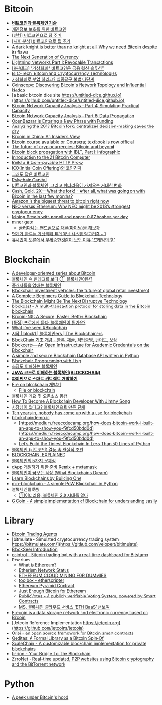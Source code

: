 Bitcoin
=======
* **[비트코인과 블록체인 기술](http://d2.naver.com/helloworld/8237898)**
* [개인정보 보호를 위한 비트코인](http://www.thestartupbible.com/2015/03/bitcoins-for-personal-privacy.html)
* [\[실험\] 비트코인으로 팁 주기](http://www.thestartupbible.com/2015/04/tipping-with-bitcoins-an-experiment.html)
* [\[사후 분석\] 비트코인으로 팁 주기](http://www.thestartupbible.com/2015/04/tipping-with-bitcoins-postmortem.html)
* [A dark knight is better than no knight at all: Why we need Bitcoin despite its flaws](http://suitpossum.blogspot.kr/2015/03/bitcoin-power-dynamics.html)
* [The Next Generation of Currency](http://www.wired.com/partners/bnymellon/futureofmoney/)
* [Lightning Networks Part I: Revocable Transactions](http://rusty.ozlabs.org/?p=450)
* [[K핀테크] “가상화폐? 비트코인은 금융 혁신 솔루션”](http://www.bloter.net/archives/225902)
* [BTC-Tech: Bitcoin and Cryptocurrency Technologies](https://piazza.com/princeton/spring2015/btctech/resources)
* [가상화폐로 부업 하라고? 십중팔구 불법 다단계](http://www.bloter.net/archives/227505)
* [Coinscope: Discovering Bitcoin's Network Topology and Influential Nodes](http://cs.umd.edu/projects/coinscope/)
* [a basic bitcoin dice site https://untitled-dice.github.io](https://github.com/untitled-dice/untitled-dice.github.io)
* [Bitcoin Network Capacity Analysis – Part 4: Simulating Practical Capacity](https://tradeblock.com/blog/bitcoin-network-capacity-analysis-part-4-simulating-practical-capacity)
* [Bitcoin Network Capacity Analysis – Part 6: Data Propagation](https://tradeblock.com/blog/bitcoin-network-capacity-analysis-part-6-data-propagation)
* [OpenBazaar is Entering a New Phase with Funding](https://blog.openbazaar.org/openbazaar-is-entering-a-new-phase-with-funding/)
* [Analyzing the 2013 Bitcoin fork: centralized decision-making saved the day](https://freedom-to-tinker.com/blog/randomwalker/analyzing-the-2013-bitcoin-fork-centralized-decision-making-saved-the-day/)
* [Bitcoin in China: An Insider’s View](http://www.coindesk.com/bitcoin-in-china-an-insiders-view/)
* [Bitcoin course available on Coursera; textbook is now official](https://freedom-to-tinker.com/blog/randomwalker/bitcoin-course-available-on-coursera-textbook-is-now-official/)
* [The future of cryptocurrencies: Bitcoin and beyond](http://www.nature.com/news/the-future-of-cryptocurrencies-bitcoin-and-beyond-1.18447)
* [Bitcoin block propagation with IBLT, Part I: infographic](http://popeller.io/index.php/2015/10/09/bitcoin-block-propagation-with-iblt-infographic/)
* [Introduction to the 21 Bitcoin Computer](https://21.co/learn/)
* [Build a Bitcoin-payable HTTP Proxy](https://21.co/learn/bitcoin-payable-http-proxy/)
* [ICO(Initial Coin Offering)와 코인경제](http://www.thestartupbible.com/2017/04/initial-coin-offering-and-the-token-economy.html)
* [그래도 답은 비트코인](http://www.thestartupbible.com/2017/04/despite-all-the-chaos-bitcoin-still-is-the-answer.html)
* [Polychain Capital](http://www.thestartupbible.com/2017/05/polychain-capital.html)
* [비트코인과 블록체인, 그리고 이더리움이 가져오는 거대한 변화](https://sungmooncho.com/2017/05/29/bitcoin-blockchain-etherium/)
* [Cash, Gold, 2X — What the fork! - After all, what was going on with Bitcoin in the last few months?](https://hackernoon.com/cash-gold-2x-what-the-fork-272ecc0ad370)
* [Amazon is the biggest threat to bitcoin right now](https://hackernoon.com/amazon-is-the-biggest-threat-to-bitcoin-right-now-62a56d8435e4)
* [NEO versus Ethereum: Why NEO might be 2018’s strongest cryptocurrency](https://hackernoon.com/neo-versus-ethereum-why-neo-might-be-2018s-strongest-cryptocurrency-79956138bea3)
* [Mining Bitcoin with pencil and paper: 0.67 hashes per day](http://www.righto.com/2014/09/mining-bitcoin-with-pencil-and-paper.html)
* [miner gate](www.minergate.com)
  * [굴러다니는 핸드폰으로 채굴(마이닝)을 해보자](https://blog.naver.com/pjt3591oo/221173219539)
* [멍개가 만드는 가상화페 트레이닝 시스템 알고리즘 - 1](https://blog.naver.com/pjt3591oo/221177461490)
* [유시민이 토론에서 우세승한것같이 보인 이유 '프레임의 힘'](http://gall.dcinside.com/board/view/?id=bitcoins&no=3929771)

# Blockchain
* [A developer-oriented series about Bitcoin](http://davidederosa.com/basic-blockchain-programming/)
* [블록체인 속 핀테크를 보다 ① 블록체인이란?](http://www.bloter.net/archives/230157)
* [중개자들을 없애는 블록체인](http://www.thestartupbible.com/2015/07/how-blockchain-can-get-rid-of-middlemen.html)
* [Blockchain investment vehicles: the future of global retail investment](https://medium.com/@jbrukh/blockchain-investment-vehicles-3ca285797060)
* [A Complete Beginners Guide to Blockchain Technology](http://blockstrap.com/en/a-complete-beginners-guide-to-blockchain-technology/)
* [The Blockchain Might Be The Next Disruptive Technology](http://techcrunch.com/2015/10/03/the-blockchain-might-be-the-next-disruptive-technology)
* [blockcast - A multi-transaction protocol for storing data in the Bitcoin blockchain](https://github.com/blockai/blockcast)
* [Bitcoin-NG: A Secure, Faster, Better Blockchain](http://hackingdistributed.com/2015/10/14/bitcoin-ng/)
* [[특집] 프로에게 묻다. 블록체인이 뭔가요?](http://techneedle.com/archives/29941)
* [What i've seen #Blockchain](https://brunch.co.kr/@ejang/9)
* [시작 | block1 | 블록체인ers | The Blockchainers](https://www.youtube.com/watch?v=WKrbLt-SG8k)
* [BlockChain 기초 개념 - 블록, 채굴, 작업증명, 난이도, 보상](https://steemit.com/kr/@hanmomhanda/blockchain)
* [Blockcerts — An Open Infrastructure for Academic Credentials on the Blockchain](https://medium.com/mit-media-lab/blockcerts-an-open-infrastructure-for-academic-credentials-on-the-blockchain-899a6b880b2f)
* [A simple and secure Blockchain Database API written in Python](https://hackernoon.com/how-finance-data-can-be-secured-by-blockchain-technology-a-fast-and-simple-adoption-with-200-5e762299b67)
* [Blockchain Programming with Lisp](https://www.slideshare.net/cheolhee/blockchain-programming-with-lisp)
* [초딩도 이해하는 블록체인](https://steemkr.com/kr/@tintom/2fgvq8)
* **[JAVA 코드로 이해하는 블록체인(BLOCKCHAIN)](http://guruble.com/java-%EC%BD%94%EB%93%9C%EB%A1%9C-%EC%9D%B4%ED%95%B4%ED%95%98%EB%8A%94-%EB%B8%94%EB%A1%9D%EC%B2%B4%EC%9D%B8blockchain/)**
* **[파이썬으로 스마트 컨트랙트 개발하기](https://winterj.me/smart-contract-with-python/)**
* [File on blockchain 개발기](https://winterj.me/file-on-blockchain/)
  * [File on blockchain](https://github.com/JungWinter/file-on-blockchain)
* [블록체인 개요 및 오픈소스 동향](http://daddycat.blogspot.kr/2017/12/blog-post.html)
* [How To Become A Blockchain Developer With Jimmy Song](https://hackernoon.com/how-to-become-a-blockchain-developer-with-jimmy-song-a1333072a2e3)
* [사장님이 없다고? 블록체인으로 만든 단체](http://ppss.kr/archives/144783)
* [Ten years in, nobody has come up with a use for blockchain](https://hackernoon.com/ten-years-in-nobody-has-come-up-with-a-use-case-for-blockchain-ee98c180100)
* [blockchaindemo.io](https://blockchaindemo.io/)
  * [https://medium.freecodecamp.org/how-does-bitcoin-work-i-built-an-app-to-show-you-f9fcd50bdd0d](https://medium.freecodecamp.org/how-does-bitcoin-work-i-built-an-app-to-show-you-f9fcd50bdd0d)
  * [Let’s Build the Tiniest Blockchain In Less Than 50 Lines of Python](https://medium.com/crypto-currently/lets-build-the-tiniest-blockchain-e70965a248b)
* [블록체인 (비트코인) 열풍 속 현실적 조언](http://channy.creation.net/blog/1175)
* [BLOCKCHAIN, EXPLAINED](http://mitsloan.mit.edu/newsroom/articles/blockchain-explained)
* [블록체인의 5가지 문제점](http://www.itworld.co.kr/news/107168)
* [dApp 개발하기 위한 준비 Remix + metamask](https://blog.naver.com/pjt3591oo/221182053161)
* [블록체인이 꿈꾸는 세상 (What Blockchains Dream)](https://organicmedialab.com/2018/01/12/what-blockchains-dream/)
* [Learn Blockchains by Building One](https://github.com/pjt3591oo/blockchain-javascript)
* [min-blockchain - A simple PoW Blockchain in Python](https://github.com/JoMingyu/Blockchain-py)
* 블록체인플랫폼
  * [①이더리움, 블록체인 2.0 시대를 열다](http://www.bloter.net/archives/299780)
* [G Coin - A simple implementation of Blockchain for understanding easily](https://github.com/golbin/g-coin)

# Library
* [Bitcoin Trading Agents](http://tombell93.co.uk/wp-content/uploads/2015/05/BitcoinTradingAgents.pdf)
* [bitmulate - Simulated cryptocurrency trading system https://bitimulate.com/](https://github.com/velopert/bitimulate)
* [BlockSeer Introduction](https://www.youtube.com/watch?v=y_MNVekX6g4&feature=youtu.be)
* [cointrol - Bitcoin trading bot with a real-time dashboard for Bitstamp](https://github.com/jkbrzt/cointrol)
* Etherium
  * [What is Ethereum?](http://etherscripter.com/what_is_ethereum.html)
  * [Etherium Network Status](https://stats.ethdev.com/)
  * [ETHEREUM CLOUD MINING FOR DUMMIES](https://github.com/angelomilan/ethereum-guides/blob/master/GPU-cloud_mining.md)
  * [toolbox - etherscripter](http://etherscripter.com/0-5-1/)
  * [Ethereum Pyramid Contract](https://www.ethereumpyramid.com/)
  * [Just Enough Bitcoin for Ethereum](https://medium.com/@ConsenSys/time-sure-does-fly-ed4518792679)
  * [PublicVotes - A publicly verifiable Voting System, powered by Smart Contracts](http://publicvotes.org/)
  * [MS, 블록체인 클라우드 서비스 ‘ETH BaaS’ 선보여](http://www.bloter.net/archives/243623)
* [Filecoin is a data storage network and electronic currency based on Bitcoin](http://filecoin.io/)
* [Jetcoin Reference Implementation https://jetcoin.org](https://github.com/jetcoins/jetcoin)
* [Orisi - an open source framework for Bitcoin smart contracts](http://orisi.org/about)
* [Qeditas: A Formal Library as a Bitcoin Spin-Of](http://qeditas.org/qeditas.pdf)
* [ScaleChain - A customizable blockchain implementation for private blockchains](https://github.com/ScaleChain/scalechain)
* [tierion - Your Bridge To The Blockchain](https://tierion.com/)
* [ZeroNet - Real-time updated, P2P websites using Bitcoin cryptography and the BitTorrent network](http://zeronet.io/)

# Python
* [A peek under Bitcoin's hood](http://www.samlewis.me/2017/06/a-peek-under-bitcoins-hood/)
